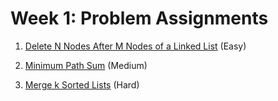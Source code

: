 # Week 1: Problem Assignments

1. [Delete N Nodes After M Nodes of a Linked List](https://leetcode.com/problems/delete-n-nodes-after-m-nodes-of-a-linked-list/) (Easy)

2. [Minimum Path Sum](https://leetcode.com/problems/minimum-path-sum/) (Medium)

3. [Merge k Sorted Lists](https://leetcode.com/problems/merge-k-sorted-lists/) (Hard)
